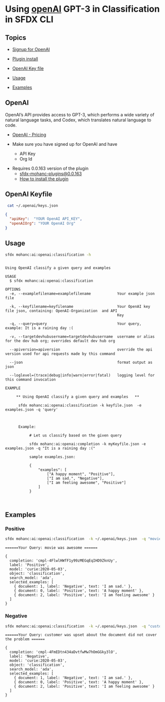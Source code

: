 # Using [openAI](https://openai.com/) GPT-3  in Classification in SFDX CLI



## Topics

- [Signup for OpenAI](#signup)

- [Plugin install](#install)
- [OpenAI Key file](#keyfile)
- [Usage](#usage)
- [Examples](#examples)

<a name='signup'></a>

## OpenAI

OpenAI’s API provides access to GPT-3, which performs a wide variety of natural language tasks, and Codex, which translates natural language to code.

- [OpenAI - Pricing](https://openai.com/api/pricing/)

- Make sure you have signed up for OpenAI and have 
    - API Key
    - Org Id


<a name='install'></a>
- Requires 0.0.163 version of the plugin
    - sfdx-mohanc-plugins@0.0.163
    - [How to install the plugin](https://mohan-chinnappan-n.github.io/dx/plugins.html#/1)

 

<a name='keyfile'></a>

## OpenAI Keyfile

```bash
 cat ~/.openai/keys.json 
```

```json
{
  "apiKey":  "YOUR OpenAI API_KEY",
  "openAIOrg": "YOUR OpenAI Org"
}
```
<a name='usage'></a>

## Usage
```bash
sfdx mohanc:ai:openai:classification -h

```

```

Using OpenAI classify a given query and examples  

USAGE
  $ sfdx mohanc:ai:openai:classification

OPTIONS
  -e, --examplefilename=examplefilename            Your example json file

  -k, --keyfilename=keyfilename                    Your OpenAI key file json, containing: OpenAI-Organization  and API 
                                                   Key

  -q, --query=query                                Your query, example: It is a raining day :(

  -v, --targetdevhubusername=targetdevhubusername  username or alias for the dev hub org; overrides default dev hub org

  --apiversion=apiversion                          override the api version used for api requests made by this command

  --json                                           format output as json

  --loglevel=(trace|debug|info|warn|error|fatal)   logging level for this command invocation

EXAMPLE

     ** Using OpenAI classify a given query and examples   **

      sfdx mohanc:ai:openai:classification -k keyfile.json  -e examples.json -q 'query' 

   

      Example:

           # Let us classify based on the given query

           sfdx mohanc:ai:openai:completion -k myKeyfile.json -e examples.json -q "It is a raining day :("

           sample examples.json:

           {
               "examples": [
                   ["A happy moment", "Positive"],
                   ["I am sad.", "Negative"],
                   ["I am feeling awesome", "Positive"]
               ]
           }

    
```
<a name='examples'></a>

## Examples

### Positive 

```bash
sfdx mohanc:ai:openai:classification  -k ~/.openai/keys.json  -q "movie was awesome"

```

```
======Your Query: movie was awesome ======
```

```
{
  completion: 'cmpl-4FlwlHWfF1y99zMEGqEqIHD9ZknUy',
  label: 'Positive',
  model: 'curie:2020-05-03',
  object: 'classification',
  search_model: 'ada',
  selected_examples: [
    { document: 1, label: 'Negative', text: 'I am sad.' },
    { document: 0, label: 'Positive', text: 'A happy moment' },
    { document: 2, label: 'Positive', text: 'I am feeling awesome' }
  ]
}
```

### Negative

```bash
sfdx mohanc:ai:openai:classification  -k ~/.openai/keys.json  -q "customer was upset about the document did not cover the problem"

```

```
======Your Query: customer was upset about the document did not cover the problem ======
```

```
{
  completion: 'cmpl-4FmEDtn434aDvtfwMw7hOmGGky3lO',
  label: 'Negative',
  model: 'curie:2020-05-03',
  object: 'classification',
  search_model: 'ada',
  selected_examples: [
    { document: 1, label: 'Negative', text: 'I am sad.' },
    { document: 0, label: 'Positive', text: 'A happy moment' },
    { document: 2, label: 'Positive', text: 'I am feeling awesome' }
  ]
}
```

